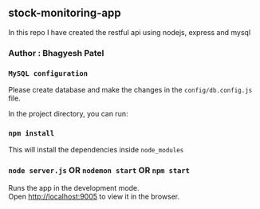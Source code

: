 ## stock-monitoring-app
In this repo I have created the restful api using nodejs, express and mysql

### Author : Bhagyesh Patel

### `MySQL configuration`
Please create database and make the changes in the `config/db.config.js` file.

In the project directory, you can run:

### `npm install`

This will install the dependencies inside `node_modules`

### `node server.js` OR `nodemon start` OR `npm start`

Runs the app in the development mode.<br>
Open [http://localhost:9005](http://localhost:9005) to view it in the browser.
